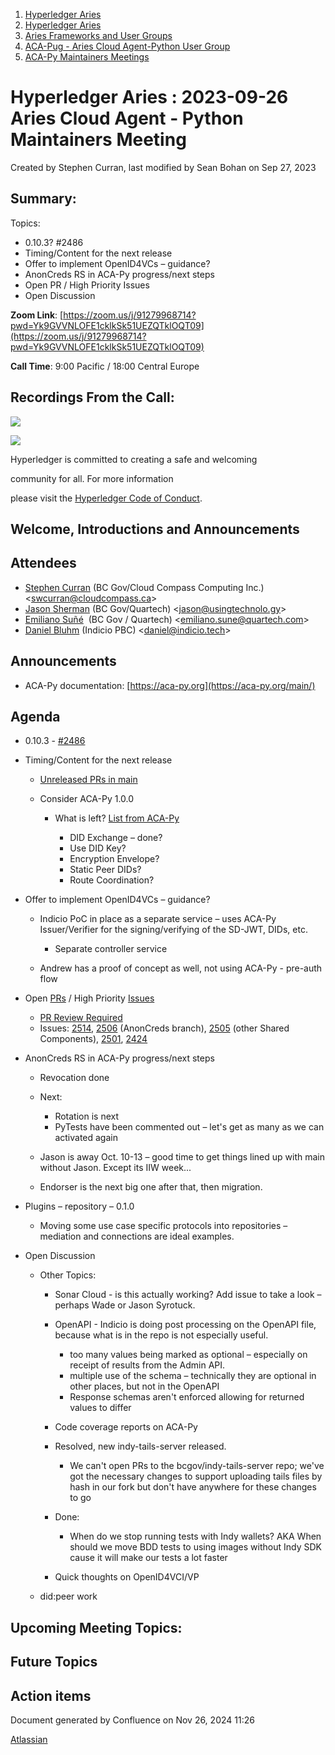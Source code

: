 1. [Hyperledger Aries](index.html)
2. [Hyperledger Aries](Hyperledger-Aries_18481154.html)
3. [Aries Frameworks and User Groups](Aries-Frameworks-and-User-Groups_18481290.html)
4. [ACA-Pug - Aries Cloud Agent-Python User Group](ACA-Pug---Aries-Cloud-Agent-Python-User-Group_18484248.html)
5. [ACA-Py Maintainers Meetings](ACA-Py-Maintainers-Meetings_18506202.html)

# Hyperledger Aries : 2023-09-26 Aries Cloud Agent - Python Maintainers Meeting

Created by Stephen Curran, last modified by Sean Bohan on Sep 27, 2023

## Summary:

Topics:

- 0.10.3? #2486
- Timing/Content for the next release
- Offer to implement OpenID4VCs – guidance?
- AnonCreds RS in ACA-Py progress/next steps
- Open PR / High Priority Issues
- Open Discussion

**Zoom Link**: [https://zoom.us/j/91279968714?pwd=Yk9GVVNLOFE1cklkSk51UEZQTklOQT09](https://zoom.us/j/91279968714?pwd=Yk9GVVNLOFE1cklkSk51UEZQTklOQT09)

**Call Time**: 9:00 Pacific / 18:00 Central Europe

## Recordings From the Call:

![](https://wiki.hyperledger.org/download/attachments/29034696/Antitrustnotice.png?version=1&modificationDate=1581695654000&api=v2)

![](https://wiki.hyperledger.org/download/attachments/2392771/welcome.png?version=2&modificationDate=1572450107000&api=v2)

Hyperledger is committed to creating a safe and welcoming

community for all. For more information

please visit the [Hyperledger Code of Conduct](https://lf-hyperledger.atlassian.net/wiki/display/HYP/Hyperledger+Code+of+Conduct).

## Welcome, Introductions and Announcements

## Attendees

- [Stephen Curran](https://lf-hyperledger.atlassian.net/wiki/people/557058:d676f135-ecd6-465b-b7eb-f87976bf4569?ref=confluence) (BC Gov/Cloud Compass Computing Inc.) &lt;swcurran@cloudcompass.ca&gt;
- [Jason Sherman](https://lf-hyperledger.atlassian.net/wiki/people/557058:0b5eb4a5-0d5d-4a7f-b2cc-b2d7597a7e8c?ref=confluence) (BC Gov/Quartech) &lt;jason@usingtechnolo.gy&gt;
- [Emiliano Suñé](https://lf-hyperledger.atlassian.net/wiki/people/60f1a8944257a90070da4a78?ref=confluence)  (BC Gov / Quartech) &lt;emiliano.sune@quartech.com&gt;
- [Daniel Bluhm](https://lf-hyperledger.atlassian.net/wiki/people/712020:c322d585-d6d2-4479-a990-b91fac45db1c?ref=confluence) (Indicio PBC) &lt;daniel@indicio.tech&gt;

## Announcements

- ACA-Py documentation: [https://aca-py.org](https://aca-py.org/main/)

## Agenda

- 0.10.3 - [#2486](https://github.com/hyperledger/aries-cloudagent-python/pull/2486)
- Timing/Content for the next release
  
  - [Unreleased PRs in main]()
  - Consider ACA-Py 1.0.0
    
    - What is left? [List from ACA-Py](https://github.com/hyperledger/aries-cloudagent-python/blob/main/SupportedRFCs.md#aip-20)
      
      - DID Exchange – done?
      - Use DID Key?
      - Encryption Envelope?
      - Static Peer DIDs?
      - Route Coordination?
- Offer to implement OpenID4VCs – guidance?
  
  - Indicio PoC in place as a separate service – uses ACA-Py Issuer/Verifier for the signing/verifying of the SD-JWT, DIDs, etc.
    
    - Separate controller service
  - Andrew has a proof of concept as well, not using ACA-Py - pre-auth flow
- Open [PRs](https://github.com/hyperledger/aries-cloudagent-python/pulls) / High Priority [Issues](https://github.com/hyperledger/aries-cloudagent-python/issues)
  
  - [PR Review Required](https://github.com/hyperledger/aries-cloudagent-python/pulls?q=is%3Apr%20is%3Aopen%20review%3Arequired%20draft%3Afalse)
  - Issues: [2514](https://github.com/hyperledger/aries-cloudagent-python/issues/2514), [2506](https://github.com/hyperledger/aries-cloudagent-python/issues/2506) (AnonCreds branch), [2505](https://github.com/hyperledger/aries-cloudagent-python/issues/2505) (other Shared Components), [2501](https://github.com/hyperledger/aries-cloudagent-python/issues/2501), [2424](https://github.com/hyperledger/aries-cloudagent-python/issues/2424)
- AnonCreds RS in ACA-Py progress/next steps
  
  - Revocation done
  - Next:
    
    - Rotation is next
    - PyTests have been commented out – let's get as many as we can activated again
  - Jason is away Oct. 10-13 – good time to get things lined up with main without Jason. Except its IIW week...
  - Endorser is the next big one after that, then migration.
- Plugins – repository – 0.1.0
  
  - Moving some use case specific protocols into repositories – mediation and connections are ideal examples.
- Open Discussion
  
  - Other Topics:
    
    - Sonar Cloud - is this actually working? Add issue to take a look – perhaps Wade or Jason Syrotuck.
    - OpenAPI - Indicio is doing post processing on the OpenAPI file, because what is in the repo is not especially useful.
      
      - too many values being marked as optional – especially on receipt of results from the Admin API.
      - multiple use of the schema – technically they are optional in other places, but not in the OpenAPI
      - Response schemas aren't enforced allowing for returned values to differ
    - Code coverage reports on ACA-Py
    - Resolved, new indy-tails-server released.
      
      - We can't open PRs to the bcgov/indy-tails-server repo; we've got the necessary changes to support uploading tails files by hash in our fork but don't have anywhere for these changes to go
    - Done:
      
      - When do we stop running tests with Indy wallets? AKA When should we move BDD tests to using images without Indy SDK cause it will make our tests a lot faster
    - Quick thoughts on OpenID4VCI/VP
  - did:peer work

## Upcoming Meeting Topics:

## Future Topics

## Action items

Document generated by Confluence on Nov 26, 2024 11:26

[Atlassian](http://www.atlassian.com/)
